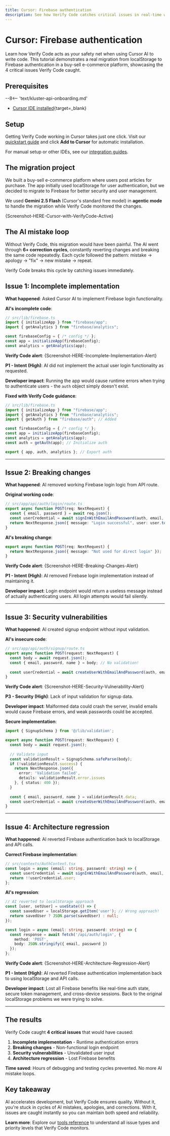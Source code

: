 ```yaml
---
title: Cursor: Firebase authentication 
description: See how Verify Code catches critical issues in real-time while migrating from localStorage to Firebase authentication
---
```


# Cursor: Firebase authentication

Learn how Verify Code acts as your safety net when using Cursor AI to write code. This tutorial demonstrates a real migration from localStorage to Firebase authentication in a buy-sell e-commerce platform, showcasing the 4 critical issues Verify Code caught.

## Prerequisites

--8<-- 'text/kluster-api-onboarding.md'

- [Cursor IDE installed](https://cursor.com/downloads){target=_blank}

## Setup

Getting Verify Code working in Cursor takes just one click. Visit our [quickstart guide](/verify/code/quickstart/) and click **Add to Cursor** for automatic installation.

For manual setup or other IDEs, see our [integration guides](/verify/code/integrations/).

## The migration project

We built a buy-sell e-commerce platform where users post articles for purchase. The app initially used localStorage for user authentication, but we decided to migrate to Firebase for better security and user management.

We used **Gemini 2.5 Flash** (Cursor's standard free model) in **agentic mode** to handle the migration while Verify Code monitored the changes.

{Screenshot-HERE-Cursor-with-VerifyCode-Active}

## The AI mistake loop

Without Verify Code, this migration would have been painful. The AI went through **6+ correction cycles**, constantly reverting changes and breaking the same code repeatedly. Each cycle followed the pattern: mistake → apology → "fix" → new mistake → repeat.

Verify Code breaks this cycle by catching issues immediately.

## Issue 1: Incomplete implementation

**What happened**: Asked Cursor AI to implement Firebase login functionality.

**AI's incomplete code**:
```typescript
// src/lib/firebase.ts
import { initializeApp } from "firebase/app";
import { getAnalytics } from "firebase/analytics";

const firebaseConfig = { /* config */ };
const app = initializeApp(firebaseConfig);
const analytics = getAnalytics(app);
```

**Verify Code alert**:
{Screenshot-HERE-Incomplete-Implementation-Alert}

**P1 - Intent (High)**: AI did not implement the actual user login functionality as requested.

**Developer impact**: Running the app would cause runtime errors when trying to authenticate users - the `auth` object simply doesn't exist.

**Fixed with Verify Code guidance**:
```typescript
// src/lib/firebase.ts
import { initializeApp } from "firebase/app";
import { getAnalytics } from "firebase/analytics";
import { getAuth } from "firebase/auth"; // Added

const firebaseConfig = { /* config */ };
const app = initializeApp(firebaseConfig);
const analytics = getAnalytics(app);
const auth = getAuth(app); // Initialize auth

export { app, auth, analytics }; // Export auth
```

---

## Issue 2: Breaking changes  

**What happened**: AI removed working Firebase login logic from API route.

**Original working code**:
```typescript
// src/app/api/auth/login/route.ts
export async function POST(req: NextRequest) {
  const { email, password } = await req.json();
  const userCredential = await signInWithEmailAndPassword(auth, email, password);
  return NextResponse.json({ message: "Login successful", user: user.toJSON() });
}
```

**AI's breaking change**:
```typescript
export async function POST(req: NextRequest) {
  return NextResponse.json({ message: "Not used for direct login" });
}
```

**Verify Code alert**:
{Screenshot-HERE-Breaking-Changes-Alert}

**P1 - Intent (High)**: AI removed Firebase login implementation instead of maintaining it.

**Developer impact**: Login endpoint would return a useless message instead of actually authenticating users. All login attempts would fail silently.

---

## Issue 3: Security vulnerabilities

**What happened**: AI created signup endpoint without input validation.

**AI's insecure code**:
```typescript
// src/app/api/auth/signup/route.ts
export async function POST(request: NextRequest) {
  const body = await request.json();
  const { email, password, name } = body; // No validation!
  
  const userCredential = await createUserWithEmailAndPassword(auth, email, password);
}
```

**Verify Code alert**:
{Screenshot-HERE-Security-Vulnerability-Alert}

**P3 - Security (High)**: Lack of input validation for signup data.

**Developer impact**: Malformed data could crash the server, invalid emails would cause Firebase errors, and weak passwords could be accepted.

**Secure implementation**:
```typescript
import { SignupSchema } from '@/lib/validation';

export async function POST(request: NextRequest) {
  const body = await request.json();
  
  // Validate input
  const validationResult = SignupSchema.safeParse(body);
  if (!validationResult.success) {
    return NextResponse.json({
      error: 'Validation failed',
      details: validationResult.error.issues
    }, { status: 400 });
  }
  
  const { email, password, name } = validationResult.data;
  const userCredential = await createUserWithEmailAndPassword(auth, email, password);
}
```

---

## Issue 4: Architecture regression

**What happened**: AI reverted Firebase authentication back to localStorage and API calls.

**Correct Firebase implementation**:
```typescript
// src/contexts/AuthContext.tsx
const login = async (email: string, password: string) => {
  const userCredential = await signInWithEmailAndPassword(auth, email, password);
  return !!userCredential.user;
};
```

**AI's regression**:
```typescript
// AI reverted to localStorage approach
const [user, setUser] = useState(() => {
  const savedUser = localStorage.getItem('user'); // Wrong approach!
  return savedUser ? JSON.parse(savedUser) : null;
});

const login = async (email: string, password: string) => {
  const response = await fetch('/api/auth/login', {
    method: 'POST',
    body: JSON.stringify({ email, password })
  });
};
```

**Verify Code alert**:
{Screenshot-HERE-Architecture-Regression-Alert}

**P1 - Intent (High)**: AI reverted Firebase authentication implementation back to using localStorage and API calls.

**Developer impact**: Lost all Firebase benefits like real-time auth state, secure token management, and cross-device sessions. Back to the original localStorage problems we were trying to solve.

---

## The results

Verify Code caught **4 critical issues** that would have caused:

1. **Incomplete implementation** - Runtime authentication errors
2. **Breaking changes** - Non-functional login endpoint  
3. **Security vulnerabilities** - Unvalidated user input
4. **Architecture regression** - Lost Firebase benefits

**Time saved**: Hours of debugging and testing cycles prevented. No more AI mistake loops.

## Key takeaway

AI accelerates development, but Verify Code ensures quality. Without it, you're stuck in cycles of AI mistakes, apologies, and corrections. With it, issues are caught instantly so you can maintain both speed and reliability.

**Learn more**: Explore our [tools reference](/verify/code/tools/) to understand all issue types and priority levels that Verify Code monitors.